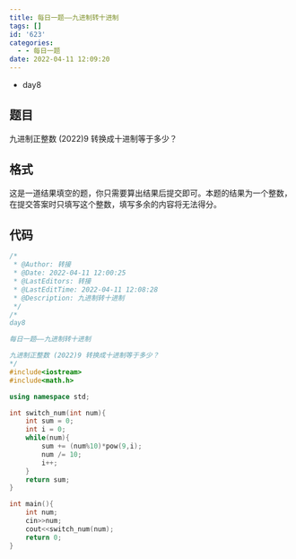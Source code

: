 ```yaml
---
title: 每日一题——九进制转十进制
tags: []
id: '623'
categories:
  - - 每日一题
date: 2022-04-11 12:09:20
---
```


*   day8

## 题目

九进制正整数 (2022)9 转换成十进制等于多少？

## 格式

这是一道结果填空的题，你只需要算出结果后提交即可。本题的结果为一个整数，在提交答案时只填写这个整数，填写多余的内容将无法得分。

## 代码

```c++
/*
 * @Author: 转接
 * @Date: 2022-04-11 12:00:25
 * @LastEditors: 转接
 * @LastEditTime: 2022-04-11 12:08:28
 * @Description: 九进制转十进制
 */
/*
day8

每日一题——九进制转十进制

九进制正整数 (2022)9 转换成十进制等于多少？
*/
#include<iostream>
#include<math.h>

using namespace std;

int switch_num(int num){
    int sum = 0;
    int i = 0;
    while(num){
        sum += (num%10)*pow(9,i);
        num /= 10;
        i++;
    }
    return sum;
}

int main(){
    int num;
    cin>>num;
    cout<<switch_num(num);
    return 0;
}
```
